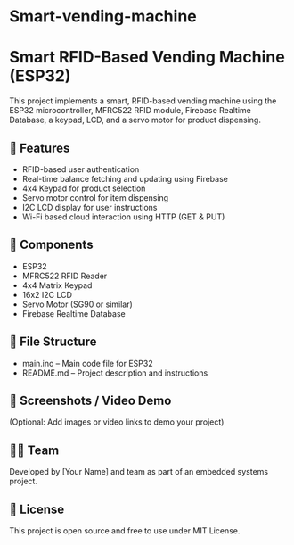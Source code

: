 # Smart-vending-machine
# Smart RFID-Based Vending Machine (ESP32)

This project implements a smart, RFID-based vending machine using the ESP32 microcontroller, MFRC522 RFID module, Firebase Realtime Database, a keypad, LCD, and a servo motor for product dispensing.

## 🚀 Features

- RFID-based user authentication
- Real-time balance fetching and updating using Firebase
- 4x4 Keypad for product selection
- Servo motor control for item dispensing
- I2C LCD display for user instructions
- Wi-Fi based cloud interaction using HTTP (GET & PUT)

## 🔧 Components

- ESP32
- MFRC522 RFID Reader
- 4x4 Matrix Keypad
- 16x2 I2C LCD
- Servo Motor (SG90 or similar)
- Firebase Realtime Database

## 📂 File Structure

- main.ino – Main code file for ESP32
- README.md – Project description and instructions

## 📸 Screenshots / Video Demo

(Optional: Add images or video links to demo your project)

## 👨‍💻 Team

Developed by [Your Name] and team as part of an embedded systems project.

## 📃 License

This project is open source and free to use under MIT License.
